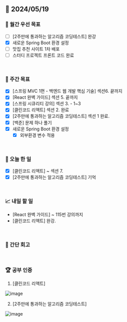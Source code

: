 ## 📅 2024/05/19

### 🚀 월간 우선 목표

- [ ] [2주만에 통과하는 알고리즘 코딩테스트] 완강
- [x] 새로운 Spring Boot 환경 설정
- [ ] 맛집 추천 사이트 1차 배포
- [ ] 스터디 프로젝트 프론트 코드 완료

<br />

### 👏 주간 목표

- [x] [스프링 MVC 1편 - 백엔드 웹 개발 핵심 기술] 섹션6. 끝까지
- [x] [React 완벽 가이드] 섹션 5. 끝까지
- [x] [스프링 시큐리티 강의] 섹션 3. - 1~3
- [x] [클린코드 리액트] 섹션 2. 완료
- [x] [2주만에 통과하는 알고리즘 코딩테스트] 섹션 1 완료.
- [x] [백준] 문제 하나 풀기
- [x] 새로운 Spring Boot 환경 설정
  - [x] 외부환경 변수 적용

<br />

### 💯 오늘 한 일

- [x] [클린코드 리액트] ~ 섹션 7.
- [x] [2주만에 통과하는 알고리즘 코딩테스트] 기억

<br />

### 📈 내일 할 일

- [React 완벽 가이드] ~ 115번 강의까지
- [클린코드 리액트] 완강.

<br />

### 🤔 간단 회고

<br />

### 🏆 공부 인증

1. [클린코드 리액트]

![image](https://github.com/suld2495/TIL/assets/42727909/4941520f-4a14-42bd-9596-84a03fe9c3fc)


2. [2주만에 통과하는 알고리즘 코딩테스트]

![image](https://github.com/suld2495/TIL/assets/42727909/a6719ed6-2f26-4e18-92cd-5b68078f1da0)

